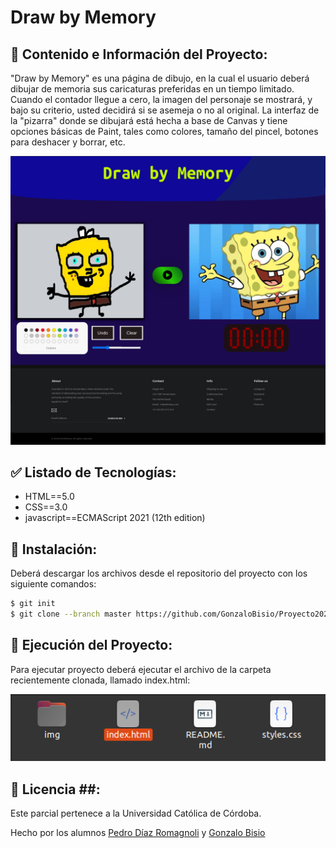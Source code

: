 # Draw by Memory

## :dart: Contenido e Información del Proyecto:

"Draw by Memory" es una página de dibujo, en la cual el usuario deberá dibujar de memoria sus caricaturas preferidas en un tiempo limitado.
Cuando el contador llegue a cero, la imagen del personaje se mostrará, y bajo su criterio, usted decidirá si se asemeja o no al original.
La interfaz de la "pizarra" donde se dibujará está hecha a base de Canvas y tiene opciones básicas de Paint,
tales como colores, tamaño del pincel, botones para deshacer y borrar, etc.

![](<img/mockup.png>)

## :white_check_mark: Listado de Tecnologías:

  - HTML==5.0
  - CSS==3.0
  - javascript==ECMAScript 2021 (12th edition)


## :checkered_flag: Instalación:

Deberá descargar los archivos desde el repositorio del proyecto con los siguiente comandos:

```sh
$ git init
$ git clone --branch master https://github.com/GonzaloBisio/Proyecto2022-Bisio-Diaz
```

## :rocket: Ejecución del Proyecto:

Para ejecutar proyecto deberá ejecutar el archivo de la carpeta recientemente clonada, llamado index.html:

![](<img/install.png>)

## :memo: Licencia ##:

Este parcial pertenece a la Universidad Católica de Córdoba.

Hecho por los alumnos <a href="https://github.com/PedroDiazR" target="_blank">Pedro Díaz Romagnoli</a> y <a href="https://github.com/GonzaloBisio" target="_blank">Gonzalo Bisio</a>
